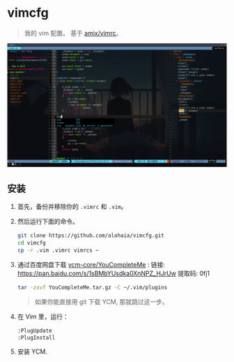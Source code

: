 # vimcfg

> 我的 vim 配置。
> 基于 [amix/vimrc](https://github.com/amix/vimrc)。

![](https://github.com/alohaia/photos/blob/master/showvim.png)

## 安装

1. 首先，备份并移除你的 `.vimrc` 和 `.vim`。

2. 然后运行下面的命令。

   ```bash
   git clone https://github.com/alohaia/vimcfg.git
   cd vimcfg
   cp -r .vim .vimrc vimrcs ~
   ```

3. 通过百度网盘下载 [ycm-core/YouCompleteMe](https://github.com/ycm-core/YouCompleteMe) :
   链接: https://pan.baidu.com/s/1sBMbYUsdka0XnNPZ_HJrUw  提取码: 0fj1

   ```bash
   tar -zxvf YouCompleteMe.tar.gz -C ~/.vim/plugins
   ```

   > 如果你能直接用 git 下载 YCM, 那就跳过这一步。

4. 在 Vim 里，运行：

   ```
   :PlugUpdate
   :PlugInstall
   ```

5. 安装 YCM.
